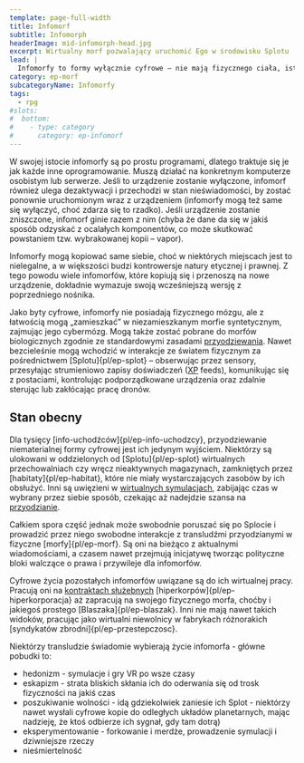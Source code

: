 ```yaml
---
template: page-full-width
title: Infomorf
subtitle: Infomorph
headerImage: mid-infomorph-head.jpg
excerpt: Wirtualny morf pozwalający uruchomić Ego w środowisku Splotu
lead: |
  Infomorfy to formy wyłącznie cyfrowe – nie mają fizycznego ciała, istnieją wyłącznie w wirtualnym, cyfrowym środowisku uruchomieniowym. Termin „infomorf” odnosi się do każdego ego osadzonego w cyfrowym ciele, niezależnie od tego, czy jest to AI ogólna (AGI), czy cyfrowa emulacja biologicznego umysłu (wliczając w to kopie zapasowe i forki).
category: ep-morf
subcategoryName: Infomorfy
tags:
  - rpg
#slots:
#  bottom:
#    - type: category
#      category: ep-infomorf
---
```

W swojej istocie infomorfy są po prostu programami, dlatego traktuje się je jak każde inne oprogramowanie. Muszą działać na konkretnym komputerze osobistym lub serwerze. Jeśli to urządzenie zostanie wyłączone, infomorf również ulega dezaktywacji i przechodzi w stan nieświadomości, by zostać ponownie uruchomionym wraz z urządzeniem (infomorfy mogą też same się wyłączyć, choć zdarza się to rzadko). Jeśli urządzenie zostanie zniszczone, infomorf ginie razem z nim (chyba że dane da się w jakiś sposób odzyskać z ocalałych komponentów, co może skutkować powstaniem tzw. wybrakowanej kopii – vapor).

Infomorfy mogą kopiować same siebie, choć w niektórych miejscach jest to nielegalne, a w większości budzi kontrowersje natury etycznej i prawnej. Z tego powodu wiele infomorfów, które kopiują się i przenoszą na nowe urządzenie, dokładnie wymazuje swoją wcześniejszą wersję z poprzedniego nośnika.

Jako byty cyfrowe, infomorfy nie posiadają fizycznego mózgu, ale z łatwością mogą „zamieszkać” w niezamieszkanym morfie syntetycznym, zajmując jego cybermózg. Mogą także zostać pobrane do morfów biologicznych zgodnie ze standardowymi zasadami [przyodziewania](#). Nawet bezcieleśnie mogą wchodzić w interakcje ze światem fizycznym za pośrednictwem [Splotu]{pl/ep-splot} – obserwując przez sensory, przesyłając strumieniowo zapisy doświadczeń ([XP](#) feeds), komunikując się z postaciami, kontrolując podporządkowane urządzenia oraz zdalnie sterując lub zakłócając pracę dronów.

## Stan obecny
Dla tysięcy [info-uchodźców]{pl/ep-info-uchodzcy}, przyodziewanie niematerialnej formy cyfrowej jest ich jedynym wyjściem. Niektórzy są ulokowani w oddzielonych od [Splotu]{pl/ep-splot} wirtualnych przechowalniach czy wręcz nieaktywnych magazynach, zamkniętych przez [habitaty]{pl/ep-habitat}, które nie miały wystarczających zasobów by ich obsłużyć. Inni są uwięzieni w [wirtualnych symulacjach](#), zabijając czas w wybrany przez siebie sposób, czekając aż nadejdzie szansa na [przyodzianie](#).

Całkiem spora część jednak może swobodnie poruszać się po Splocie i prowadzić przez niego swobodne interakcje z transludźmi przyodzianymi w fizyczne [morfy]{pl/ep-morf}. Są oni na bieżąco z aktualnymi wiadomościami, a czasem nawet przejmują inicjatywę tworząc polityczne bloki walczące o prawa i przywileje dla infomorfów.

Cyfrowe życia pozostałych infomorfów uwiązane są do ich wirtualnej pracy. Pracują oni na [kontraktach służebnych](#) [hiperkorpów]{pl/ep-hiperkorporacja} aż zapracują na swojego fizycznego morfa, choćby i jakiegoś prostego [Blaszaka]{pl/ep-blaszak}. Inni nie mają nawet takich widoków, pracując jako wirtualni niewolnicy w fabrykach różnorakich [syndykatów zbrodni]{pl/ep-przestepczosc}.

Niektórzy transludzie świadomie wybierają życie infomorfa - główne pobudki to:

*   hedonizm - symulacje i gry VR po wsze czasy
*   eskapizm - strata bliskich skłania ich do oderwania się od trosk fizyczności na jakiś czas
*   poszukiwanie wolności - idą gdziekolwiek zaniesie ich Splot - niektórzy nawet wysłali cyfrowe kopie do odległych układów planetarnych, mając nadzieję, że ktoś odbierze ich sygnał, gdy tam dotrą)
*   eksperymentowanie - forkowanie i merdże, prowadzenie symulacji i dziwniejsze rzeczy
*   nieśmiertelność
